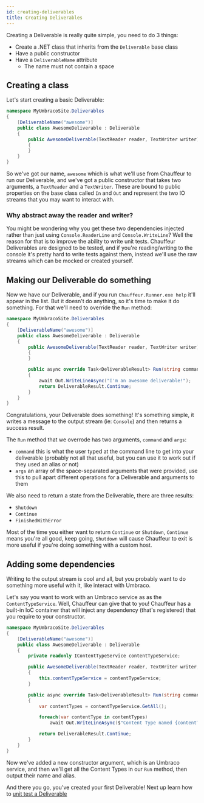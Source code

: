 ```yaml
---
id: creating-deliverables
title: Creating Deliverables
---
```


Creating a Deliverable is really quite simple, you need to do 3 things:

* Create a .NET class that inherits from the `Deliverable` base class
* Have a public constructor
* Have a `DeliverableName` attribute
  * The name must not contain a space

## Creating a class

Let's start creating a basic Deliverable:

```csharp
namespace MyUmbracoSite.Deliverables
{
    [DeliverableName("awesome")]
    public class AwesomeDeliverable : Deliverable
    {
        public AwesomeDeliverable(TextReader reader, TextWriter writer) : base(reader, writer)
        {
        }
    }
}
```

So we've got our name, `awesome` which is what we'll use from Chauffeur to run our Deliverable, and we've got a public constructor that takes two arguments, a `TextReader` and a `TextWriter`. These are bound to public properties on the base class called `In` and `Out` and represent the two IO streams that you may want to interact with.

### Why abstract away the reader and writer?

You might be wondering why you get these two dependencies injected rather than just using `Console.ReaderLine` and `Console.WriteLine`? Well the reason for that is to improve the ability to write unit tests. Chauffeur Deliverables are designed to be tested, and if you're reading/writing to the console it's pretty hard to write tests against them, instead we'll use the raw streams which can be mocked or created yourself.

## Making our Deliverable do something

Now we have our Deliverable, and if you run `Chauffeur.Runner.exe help` it'll appear in the list. But it doesn't do anything, so it's time to make it do something. For that we'll need to override the `Run` method:

```csharp
namespace MyUmbracoSite.Deliverables
{
    [DeliverableName("awesome")]
    public class AwesomeDeliverable : Deliverable
    {
        public AwesomeDeliverable(TextReader reader, TextWriter writer) : base(reader, writer)
        {
        }

        public async override Task<DeliverableResult> Run(string command, string[] args)
        {
            await Out.WriteLineAsync("I'm an awesome deliverable!");
            return DeliverableResult.Continue;
        }
    }
}
```

Congratulations, your Deliverable does something! It's something simple, it writes a message to the output stream (ie: `Console`) and then returns a success result.

The `Run` method that we overrode has two arguments, `command` and `args`:

* `command` this is what the user typed at the command line to get into your deliverable (probably not all that useful, but you can use it to work out if they used an alias or not)
* `args` an array of the space-separated arguments that were provided, use this to pull apart different operations for a Deliverable and arguments to them

We also need to return a state from the Deliverable, there are three results:

- `Shutdown`
- `Continue`
- `FinishedWithError`

Most of the time you either want to return `Continue` or `Shutdown`, `Continue` means you're all good, keep going, `Shutdown` will cause Chauffeur to exit is more useful if you're doing something with a custom host.

## Adding some dependencies

Writing to the output stream is cool and all, but you probably want to do something more useful with it, like interact with Umbraco.

Let's say you want to work with an Umbraco service as as the `ContentTypeService`. Well, Chauffeur can give that to you! Chauffeur has a built-in IoC container that will inject any dependency (that's registered) that you require to your constructor.

```csharp
namespace MyUmbracoSite.Deliverables
{
    [DeliverableName("awesome")]
    public class AwesomeDeliverable : Deliverable
    {
        private readonly IContentTypeService contentTypeService;

        public AwesomeDeliverable(TextReader reader, TextWriter writer, IContentTypeService contentTypeService) : base(reader, writer)
        {
            this.contentTypeService = contentTypeService;
        }

        public async override Task<DeliverableResult> Run(string command, string[] args)
        {
            var contentTypes = contentTypeService.GetAll();

            foreach(var contentType in contentTypes)
                await Out.WriteLineAsync($"Content Type named {contentType.Name} has an alias of {contentType.Alias}");

            return DeliverableResult.Continue;
        }
    }
}
```

Now we've added a new constructor argument, which is an Umbraco service, and then we'll get all the Content Types in our `Run` method, then output their name and alias.

And there you go, you've created your first Deliverable! Next up learn how to [unit test a Deliverable](unit-testing-deliverables.md)